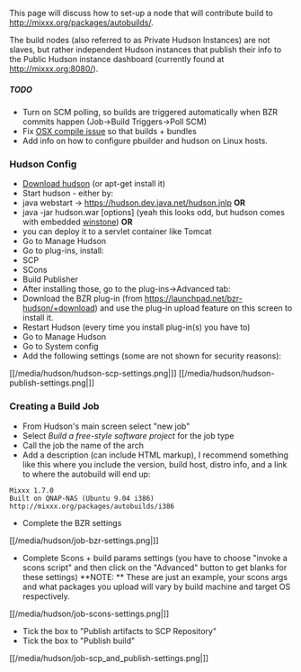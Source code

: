 This page will discuss how to set-up a node that will contribute build
to <http://mixxx.org/packages/autobuilds/>.

The build nodes (also referred to as Private Hudson Instances) are not
slaves, but rather independent Hudson instances that publish their info
to the Public Hudson instance dashboard (currently found at
<http://mixxx.org:8080/>).

##### TODO

  - Turn on SCM polling, so builds are triggered automatically when BZR
    commits happen (Job-\>Build Triggers-\>Poll SCM)
  - Fix [OSX compile issue](http://mixxx.org:8080/job/osx/1/console) so
    that builds + bundles
  - Add info on how to configure pbuilder and hudson on Linux hosts.

### Hudson Config

  - [Download hudson](http://hudson-ci.org/latest/hudson.war) (or
    apt-get install it)
  - Start hudson - either by:
  - java webstart -\> <https://hudson.dev.java.net/hudson.jnlp>
    <span class="underline">**OR**</span>
  - java -jar hudson.war \[options\] (yeah this looks odd, but hudson
    comes with embedded
    [winstone](http://winstone.sourceforge.net/#commandLine))
    <span class="underline">**OR**</span> 
  - you can deploy it to a servlet container like Tomcat
  - Go to Manage Hudson
  - Go to plug-ins, install: 
  - SCP
  - SCons
  - Build Publisher
  - After installing those, go to the plug-ins-\>Advanced tab: 
  - Download the BZR plug-in (from
    <https://launchpad.net/bzr-hudson/+download>) and use the plug-in
    upload feature on this screen to install it.
  - Restart Hudson (every time you install plug-in(s) you have to)
  - Go to Manage Hudson
  - Go to System config
  - Add the following settings (some are not shown for security
    reasons):

[[/media/hudson/hudson-scp-settings.png|]]
[[/media/hudson/hudson-publish-settings.png|]]

### Creating a Build Job

  - From Hudson's main screen select "new job"
  - Select *Build a free-style software project* for the job type
  - Call the job the name of the arch
  - Add a description (can include HTML markup), I recommend something
    like this where you include the version, build host, distro info,
    and a link to where the autobuild will end up:

<!-- end list -->

    Mixxx 1.7.0
    Built on QNAP-NAS (Ubuntu 9.04 i386)
    http://mixxx.org/packages/autobuilds/i386

  - Complete the BZR settings

[[/media/hudson/job-bzr-settings.png|]]

  - Complete Scons + build params settings (you have to choose "invoke a
    scons script" and then click on the "Advanced" button to get blanks
    for these settings) \*\*NOTE: \*\* These are just an example, your
    scons args and what packages you upload will vary by build machine
    and target OS respectively.

[[/media/hudson/job-scons-settings.png|]]

  - Tick the box to "Publish artifacts to SCP Repository"
  - Tick the box to "Publish build"

[[/media/hudson/job-scp_and_publish-settings.png|]]
